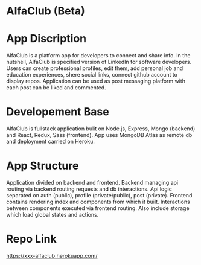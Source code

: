 <h1>AlfaClub (Beta)</h1>

# App Discription
AlfaClub is a platform app for developers to connect and share info. In the nutshell, AlfaClub is specified version of LinkedIn for software developers. 
Users can create professional profiles, edit them, add personal job and education experiences, shere social links, connect github account to display repos. Application can be used as post messaging platform with each post can be liked and commented.

# Developement Base
AlfaClub is fullstack application bulit on Node.js, Express, Mongo (backend) and React, Redux, Sass (frontend). App uses MongoDB Atlas as remote db and deployment carried on Heroku.

# App Structure
Application divided on backend and frontend. 
Backend managing api routing via backend routing requests and db interactions. Api logic separated on auth (public), profile (private/public), post (private).
Frontend contains rendering index and components from which it built. Interactions between components executed via frontend routing. Also include storage which load global states and actions.

# Repo Link
https://xxx-alfaclub.herokuapp.com/

<!-- # App Screens
Back
<img src="./screen-back.png" alt="" />
Front
<img src="./screen-front.png" alt="" /> -->